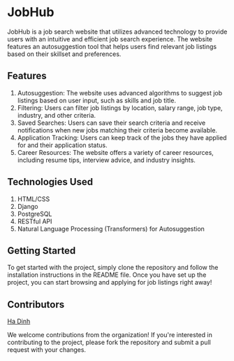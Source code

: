 # JobHub

JobHub is a job search website that utilizes advanced technology to provide users with an intuitive and efficient job search experience. The website features an autosuggestion tool that helps users find relevant job listings based on their skillset and preferences.

## Features

1. Autosuggestion: The website uses advanced algorithms to suggest job listings based on user input, such as skills and job title.
2. Filtering: Users can filter job listings by location, salary range, job type, industry, and other criteria.
3. Saved Searches: Users can save their search criteria and receive notifications when new jobs matching their criteria become available.
4. Application Tracking: Users can keep track of the jobs they have applied for and their application status.
5. Career Resources: The website offers a variety of career resources, including resume tips, interview advice, and industry insights.

## Technologies Used

1. HTML/CSS
2. Django
3. PostgreSQL
3. RESTful API
4. Natural Language Processing (Transformers) for Autosuggestion

## Getting Started

To get started with the project, simply clone the repository and follow the installation instructions in the README file. Once you have set up the project, you can start browsing and applying for job listings right away!

## Contributors

[Ha Dinh](github.com/havisdino)

We welcome contributions from the organization! If you're interested in contributing to the project, please fork the repository and submit a pull request with your changes.
